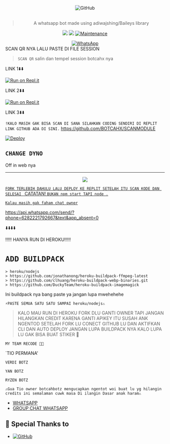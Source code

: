 <div align="center">
<img alt="GitHub" src="https://img.shields.io/badge/WHATSAPP%20BOT-25D32?style=for-the-badge&logoColor=darkgreen"/>
<br><br>
  
> A whatsapp bot made using adiwajshing/Baileys library
 <p>
  <img src ="https://img.shields.io/badge/npm-v7.20.3-green.svg" />
  <img src="https://img.shields.io/badge/node-%3E=16.6.1-darkgreen.svg" />
   <a href="https://github.com/justpiple/whatsapp-bot/commit-activity" target="_blank">
    <img alt="Maintenance" src="https://img.shields.io/badge/Maintained%3F-no-red.svg" />
  </a>
</p>
<a href="https://chat.whatsapp.com/JEDQfzMGZan4HA98wtxsNL"><img alt="WhatsApp" src="https://img.shields.io/badge/WhatsApp%20Group-25D366?style=for-the-badge&logo=whatsapp&logoColor=white"/></a>
 
</div>
SCAN QR NYA LALU PASTE DI FILE SESSION

> `SCAN QR` salin dan tempel session botcahx nya

LINK 1⬇️⬇️

[![Run on Repl.it](https://repl.it/badge/github/quiec/whatsAlfa)](https://replit.com/@tioclkp02/SCANMODULE-3#index.js)

 LINK 2⬇️⬇️
 
[![Run on Repl.it](https://repl.it/badge/github/quiec/whatsAlfa)](https://replit.com/@tioclkp02/SCANMODULE-3?v=1)

LINK 3⬇️⬇️

```!KALO MASIH GAK BISA SCAN DI SANA SILAHKAN CODING SENDIRI DI REPLIT LINK GITHUB ADA DI SINI.```
 https://github.com/BOTCAHX/SCANMODULE

[![Deploy](https://www.herokucdn.com/deploy/button.svg)](https://heroku.com/deploy?template=https://github.com/BOTCAHX/yTEAM-DOGEBOT-update)


## `CHANGE DYNO`

Off in web nya

----------

<p align="center">
  <a href="https://chat.whatsapp.com/JEDQfzMGZan4HA98wtxsNL"><img src="https://a.top4top.io/p_20888ybra1.jpg" />
</p>

```FORK TERLEBIH DAHULU LALU DEPLOY KE REPLIT SETELAH ITU SCAN KODE DAN SELESAI ```
CATATAN!
 ```BUKAN npm start TAPI node .```

 ```Kalau masih gak faham chat owner```

https://api.whatsapp.com/send/?phone=6282221792667&text&app_absent=0


⬇️⬇️⬇️⬇️

!!!!! HANYA RUN DI HEROKU!!!!!

# `ADD BUILDPACK`

```
> heroku/nodejs
> https://github.com/jonathanong/heroku-buildpack-ffmpeg-latest
> https://github.com/clhuang/heroku-buildpack-webp-binaries.git
> https://github.com/DuckyTeam/heroku-buildpack-imagemagick
```
Ini buildpack nya bang paste ya jangan lupa mwehehehe



```⚡PASTE SEMUA SATU SATU SAMPAI heroku/nodejs⚠️```


>KALO MAU RUN DI HEROKU FORK DLU GANTI OWNER TAPI JANGAN HILANGKAN CREDIT KARENA GANTI APIKEY ITU SUSAH ANK NGENTOD
>SETELAH FORK LU CONECT GITHUB LU DAN AKTIFKAN CLI DAN AUTO DEPLOY JANGAN LUPA BUILDPACK NYA KALO LUPA LU GAK BISA BUAT STIKER
🗿

`MY TEAM RECODE 👨‍💻`

`TIO PERMANA'

`VERDI BOTZ`

`YAN BOTZ`

`RYZEN BOTZ`


`⚠️Gua Tio owner botcahbotz mengucapkan ngentot woi buat lu yg hilangin credits ini semalaman cuwk masa Di ilangin Dasar anak haram⚠️`

- [WHATSAPP](http://wa.me/6282221792667)
- [GROUP CHAT WHATSAPP](https://chat.whatsapp.com/JEDQfzMGZan4HA98wtxsNL)


## 🙏 Special Thanks to
* <a href="https://github.com/adiwajshing/Baileys"><img alt="GitHub" src="https://img.shields.io/badge/@adiwajshing/Baileys%20-%23121011.svg?style=flat-square&logo=npm&color=white"/></a>


